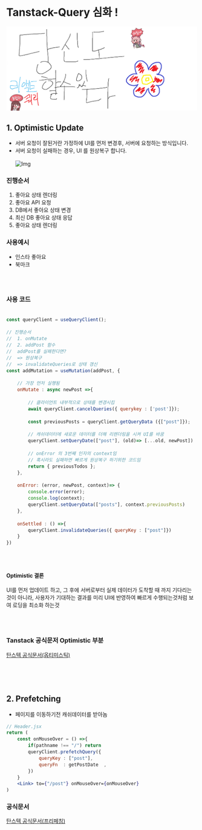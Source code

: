 # Tanstack-Query 심화 !

![Alt text](images/0815/%EB%8B%B9%EC%8B%A0%EB%8F%84%ED%95%A0%EC%88%98%EC%9E%88%EB%8B%A4%EB%A6%AC%EC%95%A1%ED%8A%B8%EC%BF%BC%EB%A6%AC.png)

## 1. Optimistic Update

- 서버 요청이 잘된거란 가정하에 UI를 먼저 변경후, 서버에 요청하는 방식입니다.
- 서버 요청이 실패하는 경우, UI 를 원상복구 합니다.
  <br/>
  <br/>
  ![Img](https://teamsparta.notion.site/image/https%3A%2F%2Fs3-us-west-2.amazonaws.com%2Fsecure.notion-static.com%2F8199403a-d0e7-44da-97c7-89f800e45557%2FUntitled.png?table=block&id=7fc29afd-bb2e-4246-abe2-98ff62f1cf67&spaceId=83c75a39-3aba-4ba4-a792-7aefe4b07895&width=1160&userId=&cache=v2)

### 진행순서

1. 좋아요 상태 렌더링
2. 좋아요 API 요청
3. DB에서 좋아요 상태 변경
4. 최신 DB 좋아요 상태 응답
5. 좋아요 상태 렌더링

### 사용예시

- 인스타 좋아요
- 북마크

<br/>
<br/>

### 사용 코드

```jsx

const queryClient = useQueryClient();

// 진행순서
//  1. onMutate
//  2. addPost 함수
//  addPost를 실패한다면?
//  => 원상복구
//  => invalidateQueries로 상태 갱신
const addMutation = useMutation(addPost, {

    // 가장 먼저 실행됨
    onMutate : async newPost =>{

        // 클라이언트 내부적으로 상태를 변경시킴
        await queryClient.cancelQueries({ querykey : ['post']});

        const previousPosts = queryClient.getQueryData ({["post"]});

        // 캐쉬데이터에 새로운 데이터를 더해 리렌더링을 시켜 UI를 바꿈
        queryClient.setQueryDate(["post"], (old)=> [...old, newPost])

        // onError 의 3번째 인자의 context임
        // 혹시라도 실패하면 빠르게 원상복구 하기위한 코드임
        return { previousTodos };
    },

    onError: (error, newPost, context)=> {
        console.error(error);
        console.log(context);
        queryClient.setQueryData(["posts"], context.previousPosts)
    },

    onSettled : () =>{
        queryClient.invalidateQueries({ queryKey : ["post"]})
    }
})

```

<br/>
<br/>

#### Optimistic 결론

UI를 먼저 업데이트 하고, 그 후에 서버로부터 실제 데이터가 도착할 때 까지 기다리는 것이 아니라, 사용자가 기대하는 결과를 미리 UI에 반영하여 빠르게 수행되는것처럼 보여 로딩을 최소화 하는것

<br/>
<br/>

### Tanstack 공식문저 Optimistic 부분

[탄스텍 공식문서(옵티미스틱)](https://tanstack.com/query/v4/docs/react/guides/optimistic-updates)

<br/>
<br/>
<br/>

## 2. Prefetching

- 페이지를 이동하기전 캐쉬데이터를 받아놈

```jsx
// Header.jsx
return (
    const onMouseOver = () =>{
        if(pathname !== "/") return
        queryClient.prefetchQuery({
            queryKey : ["post"],
            queryFn  : getPostDate  ,
        })
    }
    <Link> to={"/post"} onMouseOver={onMouseOver}
)
```

<!--
```jsx
// post.jsx
const { data, isLoading } = useQuery({
    queryKey : ["post", 1],
    queryFn: fetchPostDate,
})
``` -->

### 공식문서

[탄스텍 공식문서(프리페칭)](https://tanstack.com/query/v4/docs/react/guides/prefetching)
